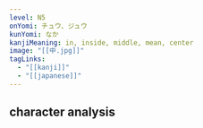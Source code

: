 ```yaml
---
level: N5
onYomi: チュウ、ジュウ
kunYomi: なか
kanjiMeaning: in, inside, middle, mean, center
image: "[[中.jpg]]"
tagLinks:
  - "[[kanji]]"
  - "[[japanese]]"
---
```

## character analysis